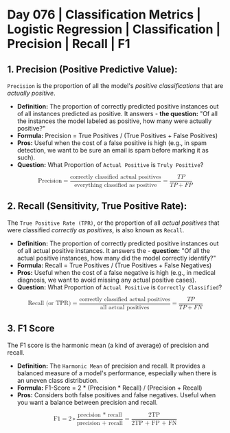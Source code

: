 # Day 076 | Classification Metrics | Logistic Regression | Classification | Precision | Recall | F1

## 1. Precision (Positive Predictive Value):
`Precision` is the proportion of all the model's *positive classifications* that are *actually positive*.

- **Definition:** The proportion of correctly predicted positive instances out of all instances predicted as positive. It answers - **the question:** "Of all the instances the model labeled as positive, how many were actually positive?"
- **Formula:** Precision = True Positives / (True Positives + False Positives)
- **Pros:** Useful when the cost of a false positive is high (e.g., in spam detection, we want to be sure an email is spam before marking it as such).
- **Question:** What Proportion of `Actual Positive` is `Truly Positive`?

<math xmlns="http://www.w3.org/1998/Math/MathML" display="block">
  <mtext>Precision</mtext>
  <mo>=</mo>
  <mfrac>
    <mtext>correctly classified actual positives</mtext>
    <mtext>everything classified as positive</mtext>
  </mfrac>
  <mo>=</mo>
  <mfrac>
    <mrow>
      <mi>T</mi>
      <mi>P</mi>
    </mrow>
    <mrow>
      <mi>T</mi>
      <mi>P</mi>
      <mo>+</mo>
      <mi>F</mi>
      <mi>P</mi>
    </mrow>
  </mfrac>
</math>



## 2. Recall (Sensitivity, True Positive Rate):
The `True Positive Rate (TPR)`, or the proportion of all *actual positives* that were classified *correctly as positives*, is also known as `Recall`.

- **Definition:** The proportion of correctly predicted positive instances out of all actual positive instances. It answers the - **question:** "Of all the actual positive instances, how many did the model correctly identify?"   
- **Formula:** Recall = True Positives / (True Positives + False Negatives)   
- **Pros:** Useful when the cost of a false negative is high (e.g., in medical diagnosis, we want to avoid missing any actual positive cases).
- **Question:** What Proportion of `Actual Positive` is `Correctly Classified`?

<math xmlns="http://www.w3.org/1998/Math/MathML" display="block">
  <mtext>Recall (or TPR)</mtext>
  <mo>=</mo>
  <mfrac>
    <mtext>correctly classified actual positives</mtext>
    <mtext>all actual positives</mtext>
  </mfrac>
  <mo>=</mo>
  <mfrac>
    <mrow>
      <mi>T</mi>
      <mi>P</mi>
    </mrow>
    <mrow>
      <mi>T</mi>
      <mi>P</mi>
      <mo>+</mo>
      <mi>F</mi>
      <mi>N</mi>
    </mrow>
  </mfrac>
</math>


## 3. F1 Score
The F1 score is the harmonic mean (a kind of average) of precision and recall.

- **Definition:** The `Harmonic Mean` of precision and recall. It provides a balanced measure of a model's performance, especially when there is an uneven class distribution.   
- **Formula:** F1-Score = 2 * (Precision * Recall) / (Precision + Recall)
- **Pros:** Considers both false positives and false negatives. Useful when you want a balance between precision and recall.

<math xmlns="http://www.w3.org/1998/Math/MathML" display="block">
  <mtext>F1</mtext>
  <mo>=</mo>
  <mn>2</mn>
  <mo>&#x2217;<!-- ∗ --></mo>
  <mfrac>
    <mtext>precision * recall</mtext>
    <mtext>precision + recall</mtext>
  </mfrac>
  <mo>=</mo>
  <mfrac>
    <mrow>
      <mn>2</mn>
      <mtext>TP</mtext>
    </mrow>
    <mrow>
      <mn>2</mn>
      <mtext>TP + FP + FN</mtext>
    </mrow>
  </mfrac>
</math>